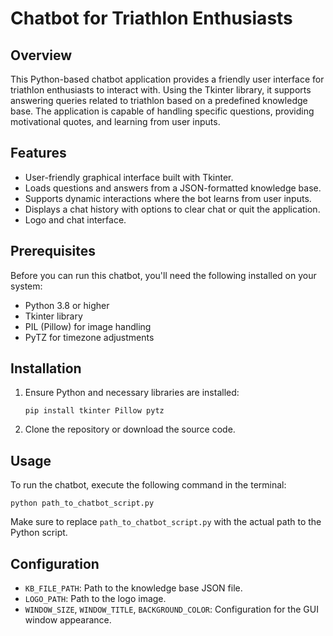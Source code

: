 
# Chatbot for Triathlon Enthusiasts

## Overview
This Python-based chatbot application provides a friendly user interface for triathlon enthusiasts to interact with. Using the Tkinter library, it supports answering queries related to triathlon based on a predefined knowledge base. The application is capable of handling specific questions, providing motivational quotes, and learning from user inputs.

## Features
- User-friendly graphical interface built with Tkinter.
- Loads questions and answers from a JSON-formatted knowledge base.
- Supports dynamic interactions where the bot learns from user inputs.
- Displays a chat history with options to clear chat or quit the application.
- Logo and chat interface.

## Prerequisites
Before you can run this chatbot, you'll need the following installed on your system:
- Python 3.8 or higher
- Tkinter library
- PIL (Pillow) for image handling
- PyTZ for timezone adjustments

## Installation
1. Ensure Python and necessary libraries are installed:
   ```
   pip install tkinter Pillow pytz
   ```
2. Clone the repository or download the source code.

## Usage
To run the chatbot, execute the following command in the terminal:
```
python path_to_chatbot_script.py
```
Make sure to replace `path_to_chatbot_script.py` with the actual path to the Python script.

## Configuration
- `KB_FILE_PATH`: Path to the knowledge base JSON file.
- `LOGO_PATH`: Path to the logo image.
- `WINDOW_SIZE`, `WINDOW_TITLE`, `BACKGROUND_COLOR`: Configuration for the GUI window appearance.

